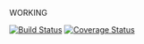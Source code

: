 WORKING

[![Build Status](https://travis-ci.org/typcn/danmaku2ass_native.svg?branch=master)](https://travis-ci.org/typcn/danmaku2ass_native)
[![Coverage Status](https://coveralls.io/repos/typcn/danmaku2ass_native/badge.svg?branch=master%0A)](https://coveralls.io/r/typcn/danmaku2ass_native?branch=master%0A)